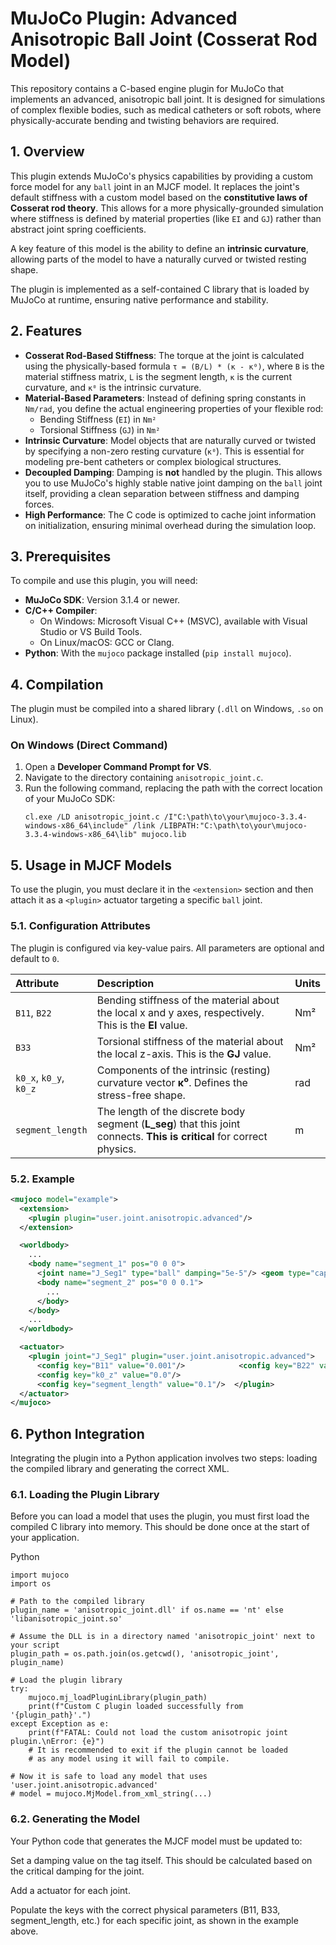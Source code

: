 # MuJoCo Plugin: Advanced Anisotropic Ball Joint (Cosserat Rod Model)

This repository contains a C-based engine plugin for MuJoCo that implements an advanced, anisotropic ball joint. It is designed for simulations of complex flexible bodies, such as medical catheters or soft robots, where physically-accurate bending and twisting behaviors are required.

## 1. Overview

This plugin extends MuJoCo's physics capabilities by providing a custom force model for any `ball` joint in an MJCF model. It replaces the joint's default stiffness with a custom model based on the **constitutive laws of Cosserat rod theory**. This allows for a more physically-grounded simulation where stiffness is defined by material properties (like `EI` and `GJ`) rather than abstract joint spring coefficients.

A key feature of this model is the ability to define an **intrinsic curvature**, allowing parts of the model to have a naturally curved or twisted resting shape.

The plugin is implemented as a self-contained C library that is loaded by MuJoCo at runtime, ensuring native performance and stability.

## 2. Features

* **Cosserat Rod-Based Stiffness**: The torque at the joint is calculated using the physically-based formula `τ = (B/L) * (κ - κ⁰)`, where `B` is the material stiffness matrix, `L` is the segment length, `κ` is the current curvature, and `κ⁰` is the intrinsic curvature.
* **Material-Based Parameters**: Instead of defining spring constants in `Nm/rad`, you define the actual engineering properties of your flexible rod:
    * Bending Stiffness (`EI`) in `Nm²`
    * Torsional Stiffness (`GJ`) in `Nm²`
* **Intrinsic Curvature**: Model objects that are naturally curved or twisted by specifying a non-zero resting curvature (`κ⁰`). This is essential for modeling pre-bent catheters or complex biological structures.
* **Decoupled Damping**: Damping is **not** handled by the plugin. This allows you to use MuJoCo's highly stable native joint damping on the `ball` joint itself, providing a clean separation between stiffness and damping forces.
* **High Performance**: The C code is optimized to cache joint information on initialization, ensuring minimal overhead during the simulation loop.

## 3. Prerequisites

To compile and use this plugin, you will need:

* **MuJoCo SDK**: Version 3.1.4 or newer.
* **C/C++ Compiler**:
    * On Windows: Microsoft Visual C++ (MSVC), available with Visual Studio or VS Build Tools.
    * On Linux/macOS: GCC or Clang.
* **Python**: With the `mujoco` package installed (`pip install mujoco`).

## 4. Compilation

The plugin must be compiled into a shared library (`.dll` on Windows, `.so` on Linux).

### On Windows (Direct Command)

1.  Open a **Developer Command Prompt for VS**.
2.  Navigate to the directory containing `anisotropic_joint.c`.
3.  Run the following command, replacing the path with the correct location of your MuJoCo SDK:
    ```shell
    cl.exe /LD anisotropic_joint.c /I"C:\path\to\your\mujoco-3.3.4-windows-x86_64\include" /link /LIBPATH:"C:\path\to\your\mujoco-3.3.4-windows-x86_64\lib" mujoco.lib
    ```

## 5. Usage in MJCF Models

To use the plugin, you must declare it in the `<extension>` section and then attach it as a `<plugin>` actuator targeting a specific `ball` joint.

### 5.1. Configuration Attributes

The plugin is configured via key-value pairs. All parameters are optional and default to `0`.

| Attribute        | Description                                                                                             | Units   |
| :--------------- | :------------------------------------------------------------------------------------------------------ | :------ |
| `B11`, `B22`     | Bending stiffness of the material about the local x and y axes, respectively. This is the **EI** value.   | Nm²     |
| `B33`            | Torsional stiffness of the material about the local z-axis. This is the **GJ** value.                   | Nm²     |
| `k0_x`, `k0_y`, `k0_z` | Components of the intrinsic (resting) curvature vector **κ⁰**. Defines the stress-free shape.         | rad     |
| `segment_length` | The length of the discrete body segment (**L_seg**) that this joint connects. **This is critical** for correct physics. | m       |

### 5.2. Example

```xml
<mujoco model="example">
  <extension>
    <plugin plugin="user.joint.anisotropic.advanced"/>
  </extension>

  <worldbody>
    ...
    <body name="segment_1" pos="0 0 0">
      <joint name="J_Seg1" type="ball" damping="5e-5"/> <geom type="capsule" size="0.01 0.05"/>
      <body name="segment_2" pos="0 0 0.1">
        ...
      </body>
    </body>
    ...
  </worldbody>

  <actuator>
    <plugin joint="J_Seg1" plugin="user.joint.anisotropic.advanced">
      <config key="B11" value="0.001"/>            <config key="B22" value="0.001"/>            <config key="B33" value="0.0001"/>           <config key="k0_x" value="0.0"/>             <config key="k0_y" value="0.0"/>
      <config key="k0_z" value="0.0"/>
      <config key="segment_length" value="0.1"/>  </plugin>
  </actuator>
</mujoco>
```

## 6. Python Integration

Integrating the plugin into a Python application involves two steps: loading the compiled library and generating the correct XML.

### 6.1. Loading the Plugin Library
Before you can load a model that uses the plugin, you must first load the compiled C library into memory. This should be done once at the start of your application.

Python

```
import mujoco
import os

# Path to the compiled library
plugin_name = 'anisotropic_joint.dll' if os.name == 'nt' else 'libanisotropic_joint.so'

# Assume the DLL is in a directory named 'anisotropic_joint' next to your script
plugin_path = os.path.join(os.getcwd(), 'anisotropic_joint', plugin_name)

# Load the plugin library
try:
    mujoco.mj_loadPluginLibrary(plugin_path)
    print(f"Custom C plugin loaded successfully from '{plugin_path}'.")
except Exception as e:
    print(f"FATAL: Could not load the custom anisotropic joint plugin.\nError: {e}")
    # It is recommended to exit if the plugin cannot be loaded
    # as any model using it will fail to compile.

# Now it is safe to load any model that uses 'user.joint.anisotropic.advanced'
# model = mujoco.MjModel.from_xml_string(...)
```

### 6.2. Generating the Model
Your Python code that generates the MJCF model must be updated to:

Set a damping value on the <joint> tag itself. This should be calculated based on the critical damping for the joint.

Add a <plugin> actuator for each joint.

Populate the <config> keys with the correct physical parameters (B11, B33, segment_length, etc.) for each specific joint, as shown in the example above.